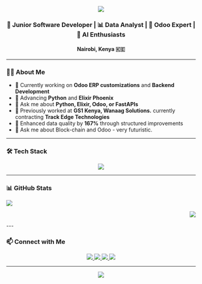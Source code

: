 <p align="center">
  <img src="https://capsule-render.vercel.app/api?type=waving&color=0d1117&height=200&section=header&text=Martin%20Githae%20Maina&fontSize=40&fontColor=ffffff&animation=fadeIn" />
</p>

<h3 align="center">🚀 Junior Software Developer | 📊 Data Analyst | 🧩 Odoo Expert | 🧩 AI Enthusiasts</h3>
<h4 align="center">Nairobi, Kenya 🇰🇪</h4>

---

### 👨‍💻 About Me

- 🔭 Currently working on **Odoo ERP customizations** and **Backend Development**
- 🌱 Advancing **Python** and **Elixir Phoenix**
- 💬 Ask me about **Python, Elixir, Odoo, or FastAPIs**
- 🏢 Previously worked at **GS1 Kenya, Wanaag Solutions.** currently contracting **Track Edge Technologies**
- 🧠 Enhanced data quality by **167%** through structured improvements
- 💬 Ask me about Block-chain and Odoo - very futuristic.



---

### 🛠 Tech Stack

<p align="center">
  <img src="https://skillicons.dev/icons?i=python,js,html,css,postgres,fastapi,django,react,odoo" />
</p>

---

### 📊 GitHub Stats

<p align="left">
  <img src="https://github-readme-stats.vercel.app/api?username=martinbilson&show_icons=true&theme=tokyonight&border_radius=10&hide_border=false" />
</p>

<p align="right">
  <img src="https://github-readme-streak-stats.herokuapp.com/?user=martinbilson&theme=tokyonight&border_radius=10&hide_border=false" />
</p>
---

### 📫 Connect with Me

<p align="center">
  <a href="mailto:martin.maina.sc@gmail.com">
    <img src="https://img.shields.io/badge/Email-D14836?style=for-the-badge&logo=gmail&logoColor=white"/>
  </a>
  <a href="https://github.com/martinbilson">
    <img src="https://img.shields.io/badge/GitHub-171515?style=for-the-badge&logo=github&logoColor=white"/>
  </a>
  <a href="https://www.linkedin.com/in/martin-githae-11781b20a/">
    <img src="https://img.shields.io/badge/LinkedIn-0A66C2?style=for-the-badge&logo=linkedin&logoColor=white"/>
  </a>
  <a href="https://x.com/MartinBilson?t=Q8paa_dGWVkX8Stn1Sl5lQ&s=08">
    <img src="https://img.shields.io/badge/Twitter-1DA1F2?style=for-the-badge&logo=twitter&logoColor=white"/>
  </a>
</p>

---

<p align="center">
  <img src="https://capsule-render.vercel.app/api?type=waving&color=0d1117&height=100&section=footer"/>
</p>
